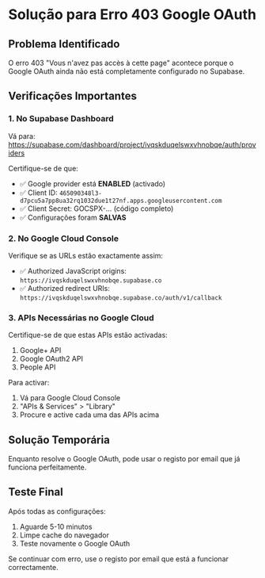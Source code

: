 # Solução para Erro 403 Google OAuth

## Problema Identificado
O erro 403 "Vous n'avez pas accès à cette page" acontece porque o Google OAuth ainda não está completamente configurado no Supabase.

## Verificações Importantes

### 1. No Supabase Dashboard
Vá para: https://supabase.com/dashboard/project/ivqskduqelswxvhnobqe/auth/providers

Certifique-se de que:
- ✅ Google provider está **ENABLED** (activado)
- ✅ Client ID: `465090348l3-d7pcu5a7pp8ua32rq1032due1t27nf.apps.googleusercontent.com`
- ✅ Client Secret: GOCSPX-... (código completo)
- ✅ Configurações foram **SALVAS**

### 2. No Google Cloud Console
Verifique se as URLs estão exactamente assim:
- ✅ Authorized JavaScript origins: `https://ivqskduqelswxvhnobqe.supabase.co`
- ✅ Authorized redirect URIs: `https://ivqskduqelswxvhnobqe.supabase.co/auth/v1/callback`

### 3. APIs Necessárias no Google Cloud
Certifique-se de que estas APIs estão activadas:
1. Google+ API
2. Google OAuth2 API
3. People API

Para activar:
1. Vá para Google Cloud Console
2. "APIs & Services" > "Library"
3. Procure e active cada uma das APIs acima

## Solução Temporária
Enquanto resolve o Google OAuth, pode usar o registo por email que já funciona perfeitamente.

## Teste Final
Após todas as configurações:
1. Aguarde 5-10 minutos
2. Limpe cache do navegador
3. Teste novamente o Google OAuth

Se continuar com erro, use o registo por email que está a funcionar correctamente.